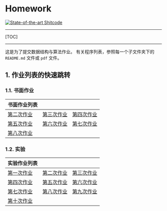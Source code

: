 # Homework   
[![State-of-the-art Shitcode](https://img.shields.io/static/v1?label=State-of-the-art&message=Shitcode&color=7B5804)](https://github.com/trekhleb/state-of-the-art-shitcode)

---
[TOC]

---

这是为了提交数据结构与算法作业。
有关程序列表，参照每一个子文件夹下的 `README.md` 文件或 `pdf` 文件。

##  1. <a name='作业列表的快速跳转'></a>作业列表的快速跳转
###  1.1. <a name='书面作业'></a>书面作业

|书面作业列表|||
|-|-|-|
|[第二次作业](书面作业/02.pdf) |[第三次作业](书面作业/03.pdf) |[第四次作业](书面作业/04.pdf)|
|[第五次作业](书面作业/05.pdf) |[第六次作业](书面作业/06.pdf) |[第七次作业](书面作业/07.pdf)|
|[第八次作业](书面作业/08.pdf) |

###  1.2. <a name='实验'></a>实验
|实验作业列表|||
|-|-|-|
|[第一次作业](实验/01)|[第二次作业](实验/02)|[第三次作业](实验/03)|
|[第四次作业](实验/04)|[第五次作业](实验/05)|[第六次作业](实验/06)|
|[第七次作业](实验/07)|[第八次作业](实验/08)|[第九次作业](实验/09)|
|[第十次作业](实验/10)|